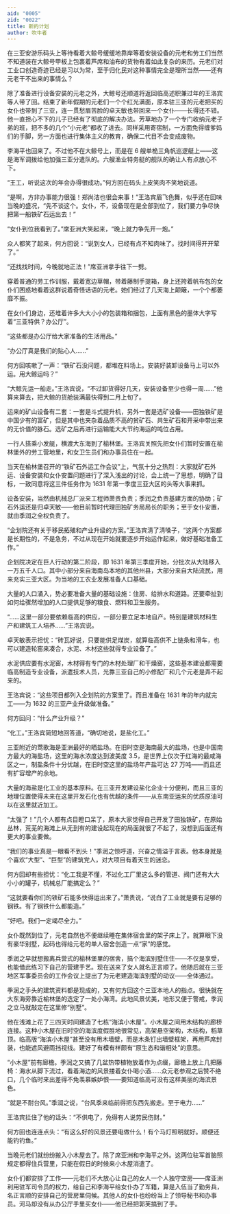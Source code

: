 ```yaml
---
aid: "0005"
zid: "0022"
title: 新的计划
author: 吹牛者
---
```


在三亚安游乐码头上等待看着大鲸号缓缓地靠岸等着安装设备的元老和劳工们当然不知道装在大鲸号甲板上包裹着芦席和油布的货物有着如此复杂的来历。元老们对工业口创造奇迹已经是习以为常，至于归化民对这种事情完全是理所当然——还有元老干不出来的事情么？

除了准备进行设备安装的元老之外，大鲸号还顺道将返回临高述职兼过年的王洛宾等人带了回。结束了新年假期的元老们一个个红光满面，原本驻三亚的元老把买的女仆也带到了三亚，连一贯愁眉苦脸的卓天敏也带回来一个女仆——长得还不错。他一直担心不下的儿子已经有了彻底的解决办法。芳草地办了一个专门收纳元老子弟的班，把不多的几个“小元老”都收了进去。同样采用寄宿制，一方面免得缠爹妈们的手脚，另一方面也进行集体主义的教育，确保二代目不会变成废物。

李海平也回来了。不过他不在大鲸号上，而是在 6 艘单桅三角帆巡逻艇上——这是海军调拨给他加强三亚分遣队的。六艘渔业特务艇的舰队的确让人有点放心不下。

“王工，听说这次的年会办得很成功。”何方回在码头上皮笑肉不笑地说道。

“是啊，方非办事能力很强！郑尚洁也很会来事！”王洛宾眉飞色舞，似乎还在回味当晚的盛况，“先不谈这个。女仆，不，设备现在是全部到位了，我们要力争尽快把第一船铁矿石运出去！”

“女仆到位我看到了。”席亚洲大笑起来，“晚上就力争先开一炮。”

众人都笑了起来，何方回说：“说到女人，已经有点不知肉味了。找时间得开开荤了。”

“还找找时间，今晚就地正法！”席亚洲拿手往下一劈。

穿着普通的劳工作训服，戴着宽边草帽，带着藤制手提箱，身上还挎着帆布包的女仆们困惑地看着这群说着奇怪话语的元老。她们经过了几天海上颠簸，一个个都萎靡不振。

在女仆们身边，还堆着许多大大小小的包装箱和捆包，上面有黑色的墨体大字写着“三亚特供？办公厅”。

“这些都是办公厅给大家准备的生活用品。”

“办公厅真是我们的贴心人……”

何方回咳嗽了一声：“铁矿石没问题，都堆在料场上。安装好装卸设备马上可以外运。用大鲸运吗？”

“大鲸先运一船走。”王洛宾说，“不过卸货得好几天，安装设备至少也得一周……”他算来算去，把大鲸的货舱装满最快得到二月上旬了。

运来的矿山设备有二套：一套是斗式提升机，另外一套是选矿设备——田独铁矿是中国少有的富矿，但是其中也夹杂着品质不高的贫矿石、共生矿石和开采中带出来的无价值的脉石。选矿之后再进行运输能大大节约海运的吨位占用。

一行人搭乘小发艇，横渡大东海到了榆林堡。王洛宾关照先把女仆们暂时安置在榆林堡外的劳工营地里，和女卫生员们和办事员住在一起。

当天在榆林堡召开的“铁矿石外运工作会议”上，气氛十分之热烈：大家就矿石外运、设备安装和女仆安置问题进行了深入浅出的讨论，会上统一了思想，明确了目标，一致同意将这三件任务作为 1631 年第一季度三亚大区的头等大事来抓。

设备安装，当然由机械总厂派来工程师萧贵负责；季润之负责基建方面的协助；矿石外运还是归卓天敏——他目前暂时代理田独矿务局局长的职务；至于女仆安置，就由季润之全权负责了。

“企划院还有关于移民拓殖和产业升级的方案。”王洛宾清了清嗓子，“这两个方案都是长期性的，不是急务，不过从现在开始就要逐步开始运作起来，做好基础准备工作。”

企划院决定在巨人行动的第二阶段，即 1631 年第三季度开始，分批次从大陆移入一万五千人口。其中小部分来自海南岛本地的其他州县，大部分来自大陆流民，用来充实三亚大区。为当地的工农业发展准备人口基础。

大量的人口涌入，势必要准备大量的基础设施：住房、给排水和道路。还要牵扯到如何给骤然增加的人口提供足够的粮食、燃料和卫生服务。

“……这里一部分要依赖临高的供应，一部分要立足本地自产。特别是建筑材料生产和建筑工人培养……”王洛宾说。

卓天敏表示担忧：“砖瓦好说，只要能供足煤炭，就算临高供不上链条和滑车，也可以建造轮窑来凑合，水泥、木材这些就得专业设备了。”

水泥供应要有水泥窑，木材得有专门的木材处理厂和干燥窑，这些基本建设都需要临高制造专业设备，派遣技术人员，光靠三亚自己的小修配厂和几个元老是弄不起来的。

王洛宾说：“这些项目都列入企划院的方案里了。而且准备在 1631 年的年内就完工——为 1632 的三亚产业升级做准备。”

何方回问：“什么产业升级？”

“化工。”王洛宾简短地回答道，“确切地说，是盐化工。”

三亚附近的莺歌海是亚洲最好的晒盐场。在旧时空是海南最大的盐场，也是中国南方最大的海盐场，这里的海水浓度达到波美度 3.5，是世界上仅次于红海的最咸海区之一，制盐条件十分优越，在旧时空这里的盐场年产盐可达 27 万吨——而且还有扩容增产的余地。

大量的海盐是化工业的基本原料。在三亚开发建设盐化企业十分便利，而且三亚的地理位置使得未来在这里开发石化也有优越的条件——从东南亚运来的优质原油可以在这里就近加工。

“太强了！”几个人都有点目瞪口呆了，原本大家觉得自己开发了田独铁矿，在原始丛林，荒芜的海滩上从无到有的建设起现在的局面就很了不起了，没想到后面还有更大的事业要做。

“我们的事业真是一眼看不到头！”季润之惊呼道，兴奋之情溢于言表。他本身就是个喜欢“大型”、“巨型”的建筑党人，对大项目有着天生的迷恋。

何方回却有些担忧：“化工我是不懂，不过化工厂里这么多的管道、阀门还有大大小小的罐子，机械总厂能搞定么？”

“这就要看你们的铁矿石能多快得运出来了。”萧贵说，“说白了工业就是要有足够的钢铁。有了钢铁什么都能造。”

“好吧。我们一定竭尽全力。”

女仆既然到位了，元老自然也不便继续睡在集体宿舍里的架子床上了。就算眼下没有豪华别墅，起码也得给元老的单人宿舍创造一点“家”的感觉。

季润之早就想搬离兵营式的榆林堡里的宿舍，搞个海滨别墅住住——不仅是享受，也能借此练习下自己的营建手艺。现在送来了女人就名正言顺了。他随后就在三亚地区军事委员会的工作会议上提出了为元老建造海滨别墅的动议——全体通过。

季润之手头的建筑资料都是现成的，又有何方回这个三亚本地人的指点。很快就在大东海旁靠近榆林堡的选定了一处小海湾。此地风景优美，地形又便于警戒，季润之立马就敲定在这里修“别墅”。

他在浅滩上花了三四天时间建造了七栋“海滨小木屋”。小木屋之间用木结构的廊桥连接。这种小木屋在旧时空的海滨度假胜地很常见，高架悬空架构，木结构，稻草顶。临高版“海滨小木屋”甚至没有用木墙壁，而是木条钉出墙壁框架，再用芦席封装，也能遮风避雨挡视线。建好了有模有样颇有“原生态和谐相处”的意思。

“小木屋”前有廊檐。季润之又搞了几盆热带植物放着作为点缀，廊檐上放上几把藤椅：海水从脚下流过，看着海边的风景搂着女仆喝小酒……众元老参观之后赞不绝口，几个临时来出差得不免羡慕嫉妒恨——要知道临高可没有这样美丽的海滨景色。

“就是不耐台风。”季润之说，“台风季来临前得把东西先搬走。至于电力……”

王洛宾拦住了他的话头：“不供电了，免得有人说劳民伤财。”

何方回也连连点头：“有这么好的风景还要电做什么！有个马灯照明就好。顺便还能钓钓鱼。”

当晚元老们就纷纷搬入小木屋去了。除了席亚洲和李海平之外。这两位驻军首脑照规定都得住兵营里，只能在假日的时候来小木屋消遣了。

女仆们都安排了工作——元老们不大放心让自己的女人一个人独守空房——席亚洲利用驻军司令员的权力，给自己和李海平给女仆办了军籍，算是入伍当了勤务兵，名正言顺的安排自己的营房里伺候。其他人的女仆也纷纷当上了领导秘书和办事员。河马却没有从办公厅手里买女仆——他已经把郭芙搞到了手。

